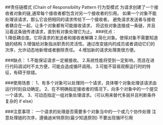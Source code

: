 ##责任链模式 (Chain of Responsibility Pattern
        行为型模式
        为请求创建了一个接收者对象的链,通常每个接收者都包含对另一个接收者的引用。
        如果一个对象不能处理该请求，那么它会把相同的请求传给下一个接收者。
        避免请求发送者与接收者耦合在一起，让多个对象都有可能接收请求，
        将这些对象连接成一条链，并且沿着这条链传递请求，直到有对象处理它为止。
   ###优点：  
    1.降低耦合度。它将请求的发送者和接收者解耦
    2.简化对象。使得对象不需要知道链的结构
    3.增强给对象指派职责的灵活性。通过改变链内的成员或者调动它们的次序，允许动态地新增或者删除责任。
    4.增加新的请求处理类很方便。
   
   ###缺点：
    1.不能保证请求一定被接收。
    2.系统性能将受到一定影响，而且在进行代码调试时不太方便，可能会造成循环调用。
    3.可能不容易观察运行时的特征，有碍于除错。
   
   ###使用场景： 
    1、有多个对象可以处理同一个请求，具体哪个对象处理该请求由运行时刻自动确定。
    2、在不明确指定接收者的情况下，向多个对象中的一个提交一个请求。
    3、可动态指定一组对象处理请求。（可以用来替代多层并且判断条件复杂的 if else）
   
   ###注意事项：
    一个请求的处理是否需要多个对象当中的一个或几个协作处理
    注意处理链的次序，遵循迪米特原则(最少知道原则)
    不要出现循环引用
   